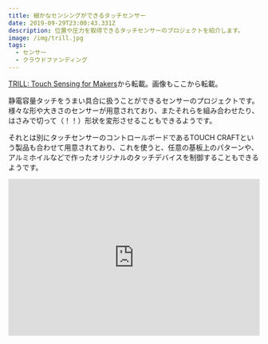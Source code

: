 ```yaml
---
title: 細かなセンシングができるタッチセンサー
date: 2019-09-29T23:00:43.331Z
description: 位置や圧力を取得できるタッチセンサーのプロジェクトを紹介します。
image: /img/trill.jpg
tags:
  - センサー
  - クラウドファンディング
---
```

[TRILL: Touch Sensing for Makers](https://www.kickstarter.com/projects/423153472/trill-touch-sensing-for-makers)から転載。画像もここから転載。

静電容量タッチをうまい具合に扱うことができるセンサーのプロジェクトです。
様々な形や大きさのセンサーが用意されており、またそれらを組み合わせたり、はさみで切って（！！）形状を変形させることもできるようです。

それとは別にタッチセンサーのコントロールボードであるTOUCH CRAFTという製品も合わせて用意されており、これを使うと、任意の基板上のパターンや、アルミホイルなどで作ったオリジナルのタッチデバイスを制御することもできるようです。

<iframe width="100%" height="315" src="https://www.youtube.com/embed/er07EFHnh1k" frameborder="0" allow="accelerometer; autoplay; encrypted-media; gyroscope; picture-in-picture" allowfullscreen></iframe>
